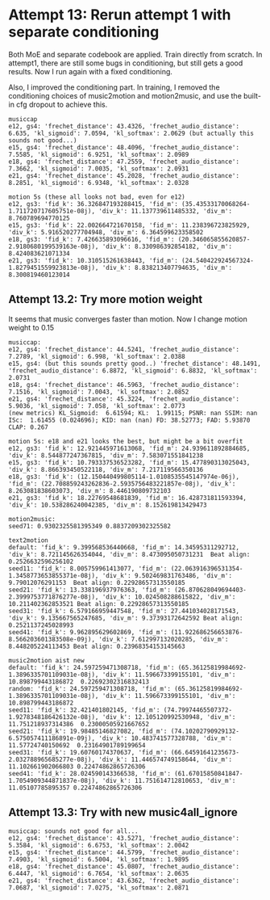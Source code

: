 
# Attempt 13: Rerun attempt 1 with separate conditioning
Both MoE and separate codebook are applied. Train directly from scratch.
In attempt1, there are still some bugs in conditioning, but still gets
a good results. Now I run again with a fixed conditioning.

Also, I improved the conditioning part. In training, I removed the conditioning
choices of music2motion and motion2music, and use the built-in cfg dropout to 
achieve this.

    musiccap
    e12, gs4: 'frechet_distance': 43.4326, 'frechet_audio_distance': 6.635, 'kl_sigmoid': 7.0594, 'kl_softmax': 2.0629 (but actually this sounds not good...)
    e15, gs4: 'frechet_distance': 48.4096, 'frechet_audio_distance': 7.5585, 'kl_sigmoid': 6.9251, 'kl_softmax': 2.0989
    e18, gs4: 'frechet_distance': 47.2559, 'frechet_audio_distance': 7.3662, 'kl_sigmoid': 7.0035, 'kl_softmax': 2.0931
    e21, gs4: 'frechet_distance': 45.2028, 'frechet_audio_distance': 8.2851, 'kl_sigmoid': 6.9348, 'kl_softmax': 2.0328

    motion 5s (these all looks not bad, even for e12)
    e12, gs3: 'fid_k': 36.326847193288415, 'fid_m': (35.43533170068264-1.711720717605751e-08j), 'div_k': 11.137739611485332, 'div_m': 8.760789694770125
    e15, gs3: 'fid_k': 22.002664721670158, 'fid_m': 11.238396723825929, 'div_k': 5.916520277704948, 'div_m': 6.364599623358502
    e18, gs3: 'fid_k': 7.426635893096616, 'fid_m': (20.346065855620857-2.9180680199539163e-08j), 'div_k': 8.330986392854182, 'div_m': 8.424083621071334
    e21, gs3: 'fid_k': 10.310515261638443, 'fid_m': (24.540422924567324-1.8279451559923813e-08j), 'div_k': 8.838213407794635, 'div_m': 8.300819460123014


## Attempt 13.2: Try more motion weight
It seems that music converges faster than motion.
Now I change motion weight to 0.15

    musiccap:
    e12, gs4: 'frechet_distance': 44.5241, 'frechet_audio_distance': 7.2789, 'kl_sigmoid': 6.998, 'kl_softmax': 2.0388
    e15, gs4: (but this sounds pretty good..) 'frechet_distance': 48.1491, 'frechet_audio_distance': 6.8872, 'kl_sigmoid': 6.8832, 'kl_softmax': 2.0731
    e18, gs4: 'frechet_distance': 46.5963, 'frechet_audio_distance': 7.1516, 'kl_sigmoid': 7.0043, 'kl_softmax': 2.0852
    e21, gs4: 'frechet_distance': 45.3224, 'frechet_audio_distance': 5.9036, 'kl_sigmoid': 7.058, 'kl_softmax': 2.0773
    (new metrics) KL_Sigmoid:  6.61594; KL:  1.99115; PSNR: nan SSIM: nan ISc:  1.61455 (0.024696); KID: nan (nan) FD: 38.52773; FAD: 5.93870
    CLAP: 0.267

    motion 5s: e18 and e21 looks the best, but might be a bit overfit
    e12, gs3: 'fid_k': 12.921445971613068, 'fid_m': 24.939611892884685, 'div_k': 8.544877247367815, 'div_m': 7.583071551841238
    e15, gs3: 'fid_k': 10.793337536523282, 'fid_m': 15.477890313025043, 'div_k': 8.866393450522118, 'div_m': 7.217119566350136
    e18, gs3: 'fid_k': (12.150440499805114-1.0108535545147974e-06j), 'fid_m': (22.708859243262836-2.5935756483221857e-08j), 'div_k': 8.263081838603073, 'div_m': 8.446190809732103
    e21, gs3: 'fid_k': 18.22769548681839, 'fid_m': 16.428731811593394, 'div_k': 10.538286240042385, 'div_m': 8.152619813429473

    motion2music:
    seed71: 0.9302325581395349 0.8837209302325582

    text2motion
    default: 'fid_k': 9.399568536440668, 'fid_m': 14.34595311292712, 'div_k': 8.721145626354044, 'div_m': 8.473095050731231  Beat align: 0.2526632596256102
    seed11: 'fid_k': 8.005759961413077, 'fid_m': (22.063916396531354-1.3458773653855371e-08j), 'div_k': 9.502469831763486, 'div_m': 9.79012076291153  Beat align: 0.22928657313550185
    seed21: 'fid_k': 13.338196937976363, 'fid_m': (26.870628049694403-2.3999753771876277e-08j), 'div_k': 10.024508288615822, 'div_m': 10.211402362853521 Beat align: 0.22928657313550185
    seed31: 'fid_k': 6.579166959447548, 'fid_m': 27.441034028171543, 'div_k': 9.135667565247685, 'div_m': 9.37393172642592 Beat align: 0.2521137245028993
    seed41: 'fid_k': 9.962895629602869, 'fid_m': (11.922686256653876-8.566203601383508e-09j), 'div_k': 7.612997132020285, 'div_m': 8.448205224113453 Beat align: 0.23968354153145663

    music2motion aist new
    default: 'fid_k': 24.597259471308718, 'fid_m': (65.36125819984692-1.3896335701109031e-08j), 'div_k': 11.596673399155101, 'div_m': 10.898799443186872  0.22692302316832413
    random: 'fid_k': 24.597259471308718, 'fid_m': (65.36125819984692-1.3896335701109031e-08j), 'div_k': 11.596673399155101, 'div_m': 10.898799443186872  
    seed11: 'fid_k': 32.421401802145, 'fid_m': (74.79974465507372-1.9278348186426132e-08j), 'div_k': 12.105120992530948, 'div_m': 11.751218937314386  0.23000505921667652
    seed21: 'fid_k': 19.98485146827082, 'fid_m': (74.10202790929132-6.575057411186891e-09j), 'div_k': 10.483741577328788, 'div_m': 11.57724740150692  0.23164901789199654
    seed31: 'fid_k': 19.60760174370637, 'fid_m': (66.64591641235673-2.032788965685277e-08j), 'div_k': 11.446574749158644, 'div_m': 11.102661902066803 0.22474862865726306
    seed41: 'fid_k': 28.024590143366538, 'fid_m': (61.67015850841847-1.7054909344871837e-08j), 'div_k': 11.751614712810653, 'div_m': 11.05107785895357 0.22474862865726306


## Attempt 13.3: Try with new music4all_ignore

    musiccap: sounds not good for all...
    e12, gs4: 'frechet_distance': 43.5271, 'frechet_audio_distance': 5.3584, 'kl_sigmoid': 6.6753, 'kl_softmax': 2.0042
    e15, gs4: 'frechet_distance': 44.5799, 'frechet_audio_distance': 7.4903, 'kl_sigmoid': 6.5004, 'kl_softmax': 1.9895
    e18, gs4: 'frechet_distance': 45.0807, 'frechet_audio_distance': 6.4447, 'kl_sigmoid': 6.7654, 'kl_softmax': 2.0635
    e21, gs4: 'frechet_distance': 43.6362, 'frechet_audio_distance': 7.0687, 'kl_sigmoid': 7.0275, 'kl_softmax': 2.0871
    

